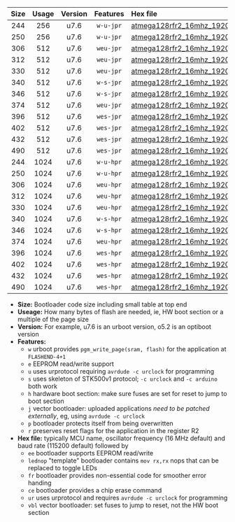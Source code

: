 |Size|Usage|Version|Features|Hex file|
|:-:|:-:|:-:|:-:|:--|
|244|256|u7.6|`w-u-jpr`|[atmega128rfr2_16mhz_19200bps_ur_vbl.hex](https://raw.githubusercontent.com/stefanrueger/urboot/main/atmega128rfr2_16mhz_19200bps_ur_vbl.hex)|
|250|256|u7.6|`w-u-jpr`|[atmega128rfr2_16mhz_19200bps_lednop_ur_vbl.hex](https://raw.githubusercontent.com/stefanrueger/urboot/main/atmega128rfr2_16mhz_19200bps_lednop_ur_vbl.hex)|
|306|512|u7.6|`weu-jpr`|[atmega128rfr2_16mhz_19200bps_ee_ur_vbl.hex](https://raw.githubusercontent.com/stefanrueger/urboot/main/atmega128rfr2_16mhz_19200bps_ee_ur_vbl.hex)|
|312|512|u7.6|`weu-jpr`|[atmega128rfr2_16mhz_19200bps_ee_lednop_ur_vbl.hex](https://raw.githubusercontent.com/stefanrueger/urboot/main/atmega128rfr2_16mhz_19200bps_ee_lednop_ur_vbl.hex)|
|330|512|u7.6|`weu-jpr`|[atmega128rfr2_16mhz_19200bps_ee_lednop_fr_ur_vbl.hex](https://raw.githubusercontent.com/stefanrueger/urboot/main/atmega128rfr2_16mhz_19200bps_ee_lednop_fr_ur_vbl.hex)|
|340|512|u7.6|`w-s-jpr`|[atmega128rfr2_16mhz_19200bps_vbl.hex](https://raw.githubusercontent.com/stefanrueger/urboot/main/atmega128rfr2_16mhz_19200bps_vbl.hex)|
|346|512|u7.6|`w-s-jpr`|[atmega128rfr2_16mhz_19200bps_lednop_vbl.hex](https://raw.githubusercontent.com/stefanrueger/urboot/main/atmega128rfr2_16mhz_19200bps_lednop_vbl.hex)|
|374|512|u7.6|`weu-jpr`|[atmega128rfr2_16mhz_19200bps_ee_lednop_fr_ce_ur_vbl.hex](https://raw.githubusercontent.com/stefanrueger/urboot/main/atmega128rfr2_16mhz_19200bps_ee_lednop_fr_ce_ur_vbl.hex)|
|396|512|u7.6|`wes-jpr`|[atmega128rfr2_16mhz_19200bps_ee_vbl.hex](https://raw.githubusercontent.com/stefanrueger/urboot/main/atmega128rfr2_16mhz_19200bps_ee_vbl.hex)|
|402|512|u7.6|`wes-jpr`|[atmega128rfr2_16mhz_19200bps_ee_lednop_vbl.hex](https://raw.githubusercontent.com/stefanrueger/urboot/main/atmega128rfr2_16mhz_19200bps_ee_lednop_vbl.hex)|
|432|512|u7.6|`wes-jpr`|[atmega128rfr2_16mhz_19200bps_ee_lednop_fr_vbl.hex](https://raw.githubusercontent.com/stefanrueger/urboot/main/atmega128rfr2_16mhz_19200bps_ee_lednop_fr_vbl.hex)|
|490|512|u7.6|`wes-jpr`|[atmega128rfr2_16mhz_19200bps_ee_lednop_fr_ce_vbl.hex](https://raw.githubusercontent.com/stefanrueger/urboot/main/atmega128rfr2_16mhz_19200bps_ee_lednop_fr_ce_vbl.hex)|
|244|1024|u7.6|`w-u-hpr`|[atmega128rfr2_16mhz_19200bps_ur.hex](https://raw.githubusercontent.com/stefanrueger/urboot/main/atmega128rfr2_16mhz_19200bps_ur.hex)|
|250|1024|u7.6|`w-u-hpr`|[atmega128rfr2_16mhz_19200bps_lednop_ur.hex](https://raw.githubusercontent.com/stefanrueger/urboot/main/atmega128rfr2_16mhz_19200bps_lednop_ur.hex)|
|306|1024|u7.6|`weu-hpr`|[atmega128rfr2_16mhz_19200bps_ee_ur.hex](https://raw.githubusercontent.com/stefanrueger/urboot/main/atmega128rfr2_16mhz_19200bps_ee_ur.hex)|
|312|1024|u7.6|`weu-hpr`|[atmega128rfr2_16mhz_19200bps_ee_lednop_ur.hex](https://raw.githubusercontent.com/stefanrueger/urboot/main/atmega128rfr2_16mhz_19200bps_ee_lednop_ur.hex)|
|330|1024|u7.6|`weu-hpr`|[atmega128rfr2_16mhz_19200bps_ee_lednop_fr_ur.hex](https://raw.githubusercontent.com/stefanrueger/urboot/main/atmega128rfr2_16mhz_19200bps_ee_lednop_fr_ur.hex)|
|340|1024|u7.6|`w-s-hpr`|[atmega128rfr2_16mhz_19200bps.hex](https://raw.githubusercontent.com/stefanrueger/urboot/main/atmega128rfr2_16mhz_19200bps.hex)|
|346|1024|u7.6|`w-s-hpr`|[atmega128rfr2_16mhz_19200bps_lednop.hex](https://raw.githubusercontent.com/stefanrueger/urboot/main/atmega128rfr2_16mhz_19200bps_lednop.hex)|
|374|1024|u7.6|`weu-hpr`|[atmega128rfr2_16mhz_19200bps_ee_lednop_fr_ce_ur.hex](https://raw.githubusercontent.com/stefanrueger/urboot/main/atmega128rfr2_16mhz_19200bps_ee_lednop_fr_ce_ur.hex)|
|396|1024|u7.6|`wes-hpr`|[atmega128rfr2_16mhz_19200bps_ee.hex](https://raw.githubusercontent.com/stefanrueger/urboot/main/atmega128rfr2_16mhz_19200bps_ee.hex)|
|402|1024|u7.6|`wes-hpr`|[atmega128rfr2_16mhz_19200bps_ee_lednop.hex](https://raw.githubusercontent.com/stefanrueger/urboot/main/atmega128rfr2_16mhz_19200bps_ee_lednop.hex)|
|432|1024|u7.6|`wes-hpr`|[atmega128rfr2_16mhz_19200bps_ee_lednop_fr.hex](https://raw.githubusercontent.com/stefanrueger/urboot/main/atmega128rfr2_16mhz_19200bps_ee_lednop_fr.hex)|
|490|1024|u7.6|`wes-hpr`|[atmega128rfr2_16mhz_19200bps_ee_lednop_fr_ce.hex](https://raw.githubusercontent.com/stefanrueger/urboot/main/atmega128rfr2_16mhz_19200bps_ee_lednop_fr_ce.hex)|

- **Size:** Bootloader code size including small table at top end
- **Useage:** How many bytes of flash are needed, ie, HW boot section or a multiple of the page size
- **Version:** For example, u7.6 is an urboot version, o5.2 is an optiboot version
- **Features:**
  + `w` urboot provides `pgm_write_page(sram, flash)` for the application at `FLASHEND-4+1`
  + `e` EEPROM read/write support
  + `u` uses urprotocol requiring `avrdude -c urclock` for programming
  + `s` uses skeleton of STK500v1 protocol; `-c urclock` and `-c arduino` both work
  + `h` hardware boot section: make sure fuses are set for reset to jump to boot section
  + `j` vector bootloader: uploaded applications *need to be patched externally*, eg, using `avrdude -c urclock`
  + `p` bootloader protects itself from being overwritten
  + `r` preserves reset flags for the application in the register R2
- **Hex file:** typically MCU name, oscillator frequency (16 MHz default) and baud rate (115200 default) followed by
  + `ee` bootloader supports EEPROM read/write
  + `lednop` "template" bootloader contains `mov rx,rx` nops that can be replaced to toggle LEDs
  + `fr` bootloader provides non-essential code for smoother error handing
  + `ce` bootloader provides a chip erase command
  + `ur` uses urprotocol and requires `avrdude -c urclock` for programming
  + `vbl` vector bootloader: set fuses to jump to reset, not the HW boot section
